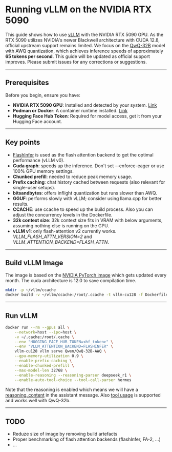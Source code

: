 # Running vLLM on the NVIDIA RTX 5090

This guide shows how to use [vLLM](https://github.com/vllm-project/vllm) with the NVIDIA RTX 5090 GPU. As the RTX 5090 utilizes NVIDIA's newer Blackwell architecture with CUDA 12.8, official upstream support remains limited. We focus on the [QwQ-32B](https://huggingface.co/Qwen/QwQ-32B-AWQ) model with AWQ quantization, which achieves inference speeds of approximately **65 tokens per second**. This guide will be updated as official support improves. Please submit issues for any corrections or suggestions.

---

## Prerequisites

Before you begin, ensure you have:

- **NVIDIA RTX 5090 GPU**: Installed and detected by your system. [Link](https://developer.nvidia.com/cuda-downloads?target_os=Linux&target_arch=x86_64&Distribution=Ubuntu&target_version=24.04&target_type=deb_network)
- **Podman or Docker**: A container runtime installed. [Link](https://docs.nvidia.com/datacenter/cloud-native/container-toolkit/latest/install-guide.html)
- **Hugging Face Hub Token**: Required for model access, get it from your Hugging Face account.

---

## Key points

- [FlashInfer](https://docs.flashinfer.ai) is used as the flash attention backend to get the optimal performance (vLLM v0).
- **Cuda graph**: speeds up the inference. Don't set --enforce-eager or use 100% GPU memory settings.
- **Chunked prefill**: needed to reduce peak memory usage.
- **Prefix caching**: chat history cached between requests (also relevant for single-user setups).
- **bitsandbytes**: offers inflight quantization but runs slower than AWQ.
- **GGUF**: performs slowly with vLLM; consider using llama.cpp for better results.
- **CCACHE**: use ccache to speed up the build process. Also you can adjust the concurrency levels in the Dockerfile.
- **32k context size**: 32k context size fits in VRAM with below arguments, assuming nothing else is running on the GPU.
- **vLLM v1**: only flash-attention v2 currently works. *VLLM_FLASH_ATTN_VERSION=2* and *VLLM_ATTENTION_BACKEND=FLASH_ATTN*.
---

## Build vLLM Image

The image is based on the [NVIDIA PyTorch image](https://hub.docker.com/r/nvidia/cuda) which gets updated every month. The cuda architecture is 12.0 to save compilation time. 

```bash
mkdir -p ~/vllm/ccache
docker build -v ~/vllm/ccache:/root/.ccache -t vllm-cu128 -f Dockerfile .
```

---

## Run vLLM

```bash
docker run --rm --gpus all \
    --network=host --ipc=host \
    -v ~/.cache:/root/.cache \
    --env "HUGGING_FACE_HUB_TOKEN=<hf_token>" \
    --env "VLLM_ATTENTION_BACKEND=FLASHINFER" \
    vllm-cu128 vllm serve Qwen/QwQ-32B-AWQ \
    --gpu-memory-utilization 0.9 \
    --enable-prefix-caching \
    --enable-chunked-prefill \
    --max-model-len 32768 \
    --enable-reasoning --reasoning-parser deepseek_r1 \
    --enable-auto-tool-choice --tool-call-parser hermes
```
Note that the reasoning is enabled which means we will have a [reasoning_content](https://docs.vllm.ai/en/latest/features/reasoning_outputs.html) in the assistant message. Also [tool usage](https://qwen.readthedocs.io/en/latest/framework/function_call.html#vllm) is supported and works well with QwQ-32b.

---

## TODO

- Reduze size of image by removing build artefacts
- Proper benchmarking of flash attention backends (flashInfer, FA-2, ...)
- ...
